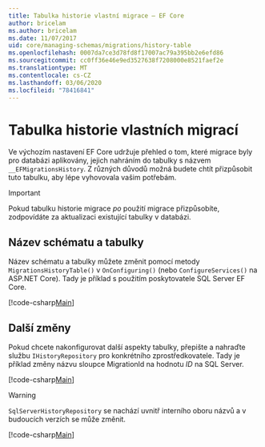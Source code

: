 ```yaml
---
title: Tabulka historie vlastní migrace – EF Core
author: bricelam
ms.author: bricelam
ms.date: 11/07/2017
uid: core/managing-schemas/migrations/history-table
ms.openlocfilehash: 0007da7ce3d78fd8f17007ac79a395bb2e6efd86
ms.sourcegitcommit: cc0ff36e46e9ed3527638f7208000e8521faef2e
ms.translationtype: MT
ms.contentlocale: cs-CZ
ms.lasthandoff: 03/06/2020
ms.locfileid: "78416841"
---
```

# <a name="custom-migrations-history-table"></a>Tabulka historie vlastních migrací

Ve výchozím nastavení EF Core udržuje přehled o tom, které migrace byly pro databázi aplikovány, jejich nahráním do tabulky s názvem `__EFMigrationsHistory`. Z různých důvodů možná budete chtít přizpůsobit tuto tabulku, aby lépe vyhovovala vašim potřebám.

> [!IMPORTANT]
> Pokud tabulku historie migrace *po* použití migrace přizpůsobíte, zodpovídáte za aktualizaci existující tabulky v databázi.

## <a name="schema-and-table-name"></a>Název schématu a tabulky

Název schématu a tabulky můžete změnit pomocí metody `MigrationsHistoryTable()` v `OnConfiguring()` (nebo `ConfigureServices()` na ASP.NET Core). Tady je příklad s použitím poskytovatele SQL Server EF Core.

[!code-csharp[Main](../../../../samples/core/Schemas/Migrations/MigrationTableNameContext.cs#TableNameContext)]

## <a name="other-changes"></a>Další změny

Pokud chcete nakonfigurovat další aspekty tabulky, přepište a nahraďte službu `IHistoryRepository` pro konkrétního zprostředkovatele. Tady je příklad změny názvu sloupce MigrationId na hodnotu *ID* na SQL Server.

[!code-csharp[Main](../../../../samples/core/Schemas/Migrations/MyHistoryRepository.cs#HistoryRepositoryContext)]

> [!WARNING]
> `SqlServerHistoryRepository` se nachází uvnitř interního oboru názvů a v budoucích verzích se může změnit.

[!code-csharp[Main](../../../../samples/core/Schemas/Migrations/MyHistoryRepository.cs#HistoryRepository)]
